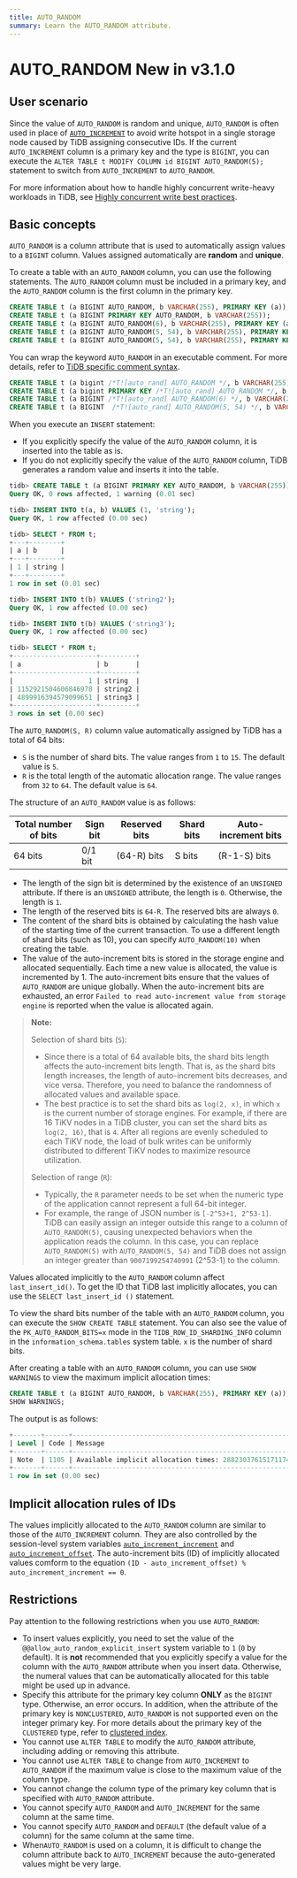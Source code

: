 ```yaml
---
title: AUTO_RANDOM
summary: Learn the AUTO_RANDOM attribute.
---
```


# AUTO_RANDOM <span class="version-mark">New in v3.1.0</span>

## User scenario

Since the value of `AUTO_RANDOM` is random and unique, `AUTO_RANDOM` is often used in place of [`AUTO_INCREMENT`](/auto-increment.md) to avoid write hotspot in a single storage node caused by TiDB assigning consecutive IDs. If the current `AUTO_INCREMENT` column is a primary key and the type is `BIGINT`, you can execute the `ALTER TABLE t MODIFY COLUMN id BIGINT AUTO_RANDOM(5);` statement to switch from `AUTO_INCREMENT` to `AUTO_RANDOM`.

<CustomContent platform="tidb">

For more information about how to handle highly concurrent write-heavy workloads in TiDB, see [Highly concurrent write best practices](/best-practices/high-concurrency-best-practices.md).

</CustomContent>

## Basic concepts

`AUTO_RANDOM` is a column attribute that is used to automatically assign values to a `BIGINT` column. Values assigned automatically are **random** and **unique**.

To create a table with an `AUTO_RANDOM` column, you can use the following statements. The `AUTO_RANDOM` column must be included in a primary key, and the `AUTO_RANDOM` column is the first column in the primary key.

```sql
CREATE TABLE t (a BIGINT AUTO_RANDOM, b VARCHAR(255), PRIMARY KEY (a));
CREATE TABLE t (a BIGINT PRIMARY KEY AUTO_RANDOM, b VARCHAR(255));
CREATE TABLE t (a BIGINT AUTO_RANDOM(6), b VARCHAR(255), PRIMARY KEY (a));
CREATE TABLE t (a BIGINT AUTO_RANDOM(5, 54), b VARCHAR(255), PRIMARY KEY (a));
CREATE TABLE t (a BIGINT AUTO_RANDOM(5, 54), b VARCHAR(255), PRIMARY KEY (a, b));
```

You can wrap the keyword `AUTO_RANDOM` in an executable comment. For more details, refer to [TiDB specific comment syntax](/comment-syntax.md#tidb-specific-comment-syntax).

```sql
CREATE TABLE t (a bigint /*T![auto_rand] AUTO_RANDOM */, b VARCHAR(255), PRIMARY KEY (a));
CREATE TABLE t (a bigint PRIMARY KEY /*T![auto_rand] AUTO_RANDOM */, b VARCHAR(255));
CREATE TABLE t (a BIGINT /*T![auto_rand] AUTO_RANDOM(6) */, b VARCHAR(255), PRIMARY KEY (a));
CREATE TABLE t (a BIGINT  /*T![auto_rand] AUTO_RANDOM(5, 54) */, b VARCHAR(255), PRIMARY KEY (a));
```

When you execute an `INSERT` statement:

- If you explicitly specify the value of the `AUTO_RANDOM` column, it is inserted into the table as is.
- If you do not explicitly specify the value of the `AUTO_RANDOM` column, TiDB generates a random value and inserts it into the table.

```sql
tidb> CREATE TABLE t (a BIGINT PRIMARY KEY AUTO_RANDOM, b VARCHAR(255));
Query OK, 0 rows affected, 1 warning (0.01 sec)

tidb> INSERT INTO t(a, b) VALUES (1, 'string');
Query OK, 1 row affected (0.00 sec)

tidb> SELECT * FROM t;
+---+--------+
| a | b      |
+---+--------+
| 1 | string |
+---+--------+
1 row in set (0.01 sec)

tidb> INSERT INTO t(b) VALUES ('string2');
Query OK, 1 row affected (0.00 sec)

tidb> INSERT INTO t(b) VALUES ('string3');
Query OK, 1 row affected (0.00 sec)

tidb> SELECT * FROM t;
+---------------------+---------+
| a                   | b       |
+---------------------+---------+
|                   1 | string  |
| 1152921504606846978 | string2 |
| 4899916394579099651 | string3 |
+---------------------+---------+
3 rows in set (0.00 sec)
```

The `AUTO_RANDOM(S, R)` column value automatically assigned by TiDB has a total of 64 bits:

- `S` is the number of shard bits. The value ranges from `1` to `15`. The default value is `5`.
- `R` is the total length of the automatic allocation range. The value ranges from `32` to `64`. The default value is `64`.

The structure of an `AUTO_RANDOM` value is as follows:

| Total number of bits | Sign bit | Reserved bits | Shard bits | Auto-increment bits |
|---------|---------|-------------|--------|--------------|
| 64 bits | 0/1 bit | (64-R) bits | S bits | (R-1-S) bits |

- The length of the sign bit is determined by the existence of an `UNSIGNED` attribute. If there is an `UNSIGNED` attribute, the length is `0`. Otherwise, the length is `1`.
- The length of the reserved bits is `64-R`. The reserved bits are always `0`.
- The content of the shard bits is obtained by calculating the hash value of the starting time of the current transaction. To use a different length of shard bits (such as 10), you can specify `AUTO_RANDOM(10)` when creating the table.
- The value of the auto-increment bits is stored in the storage engine and allocated sequentially. Each time a new value is allocated, the value is incremented by 1. The auto-increment bits ensure that the values of `AUTO_RANDOM` are unique globally. When the auto-increment bits are exhausted, an error `Failed to read auto-increment value from storage engine` is reported when the value is allocated again.

> **Note:**
>
> Selection of shard bits (`S`):
>
> - Since there is a total of 64 available bits, the shard bits length affects the auto-increment bits length. That is, as the shard bits length increases, the length of auto-increment bits decreases, and vice versa. Therefore, you need to balance the randomness of allocated values and available space.
> - The best practice is to set the shard bits as `log(2, x)`, in which `x` is the current number of storage engines. For example, if there are 16 TiKV nodes in a TiDB cluster, you can set the shard bits as `log(2, 16)`, that is `4`. After all regions are evenly scheduled to each TiKV node, the load of bulk writes can be uniformly distributed to different TiKV nodes to maximize resource utilization.
>
> Selection of range (`R`):
>
> - Typically, the `R` parameter needs to be set when the numeric type of the application cannot represent a full 64-bit integer.
> - For example, the range of JSON number is `[-2^53+1, 2^53-1]`. TiDB can easily assign an integer outside this range to a column of `AUTO_RANDOM(5)`, causing unexpected behaviors when the application reads the column. In this case, you can replace `AUTO_RANDOM(5)` with `AUTO_RANDOM(5, 54)` and TiDB does not assign an integer greater than `9007199254740991` (2^53-1) to the column.

Values allocated implicitly to the `AUTO_RANDOM` column affect `last_insert_id()`. To get the ID that TiDB last implicitly allocates, you can use the `SELECT last_insert_id ()` statement.

To view the shard bits number of the table with an `AUTO_RANDOM` column, you can execute the `SHOW CREATE TABLE` statement. You can also see the value of the `PK_AUTO_RANDOM_BITS=x` mode in the `TIDB_ROW_ID_SHARDING_INFO` column in the `information_schema.tables` system table. `x` is the number of shard bits.

After creating a table with an `AUTO_RANDOM` column, you can use `SHOW WARNINGS` to view the maximum implicit allocation times:

```sql
CREATE TABLE t (a BIGINT AUTO_RANDOM, b VARCHAR(255), PRIMARY KEY (a));
SHOW WARNINGS;
```

The output is as follows:

```sql
+-------+------+---------------------------------------------------------+
| Level | Code | Message                                                 |
+-------+------+---------------------------------------------------------+
| Note  | 1105 | Available implicit allocation times: 288230376151711743 |
+-------+------+---------------------------------------------------------+
1 row in set (0.00 sec)
```

## Implicit allocation rules of IDs

The values implicitly allocated to the `AUTO_RANDOM` column are similar to those of the `AUTO_INCREMENT` column. They are also controlled by the session-level system variables [`auto_increment_increment`](/system-variables.md#auto_increment_increment) and [`auto_increment_offset`](/system-variables.md#auto_increment_offset). The auto-increment bits (ID) of implicitly allocated values comform to the equation `(ID - auto_increment_offset) % auto_increment_increment == 0`.

## Restrictions

Pay attention to the following restrictions when you use `AUTO_RANDOM`:

- To insert values explicitly, you need to set the value of the `@@allow_auto_random_explicit_insert` system variable to `1` (`0` by default). It is **not** recommended that you explicitly specify a value for the column with the `AUTO_RANDOM` attribute when you insert data. Otherwise, the numeral values that can be automatically allocated for this table might be used up in advance.
- Specify this attribute for the primary key column **ONLY** as the `BIGINT` type. Otherwise, an error occurs. In addition, when the attribute of the primary key is `NONCLUSTERED`, `AUTO_RANDOM` is not supported even on the integer primary key. For more details about the primary key of the `CLUSTERED` type, refer to [clustered index](/clustered-indexes.md).
- You cannot use `ALTER TABLE` to modify the `AUTO_RANDOM` attribute, including adding or removing this attribute.
- You cannot use `ALTER TABLE` to change from `AUTO_INCREMENT` to `AUTO_RANDOM` if the maximum value is close to the maximum value of the column type.
- You cannot change the column type of the primary key column that is specified with `AUTO_RANDOM` attribute.
- You cannot specify `AUTO_RANDOM` and `AUTO_INCREMENT` for the same column at the same time.
- You cannot specify `AUTO_RANDOM` and `DEFAULT` (the default value of a column) for the same column at the same time.
- When`AUTO_RANDOM` is used on a column, it is difficult to change the column attribute back to `AUTO_INCREMENT` because the auto-generated values might be very large.

